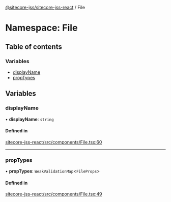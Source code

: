 [@sitecore-jss/sitecore-jss-react](../README.md) / File

# Namespace: File

## Table of contents

### Variables

- [displayName](File.md#displayname)
- [propTypes](File.md#proptypes)

## Variables

### displayName

• **displayName**: `string`

#### Defined in

[sitecore-jss-react/src/components/File.tsx:60](https://github.com/Sitecore/jss/blob/618adb76d/packages/sitecore-jss-react/src/components/File.tsx#L60)

___

### propTypes

• **propTypes**: `WeakValidationMap`<`FileProps`\>

#### Defined in

[sitecore-jss-react/src/components/File.tsx:49](https://github.com/Sitecore/jss/blob/618adb76d/packages/sitecore-jss-react/src/components/File.tsx#L49)
